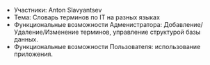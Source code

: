- Участники: Anton Slavyantsev
- Тема: Словарь терминов по IT на разных языках
- Функциональные возможности Адменистратора: Добавление/Удаление/Изменение терминов, управление структурой базы данных.
- Функциональные возможности Пользователя: использование приложения. 
